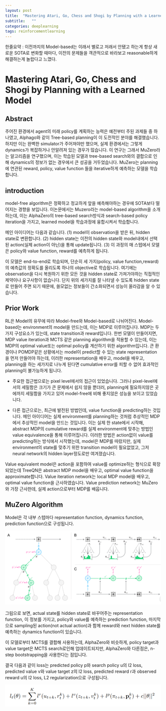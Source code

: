 ```yaml
---
layout: post
title:  "Mastering Atari, Go, Chess and Shogi by Planning with a Learned Model (MuZero)논문 리뷰 및 설명"
subtitle:   ""
categories: deeplearning
tags: reinforcementlearning
---
```

한줄요약 : 이전까지의 Model-based는 이래서 별로고 저래서 안됐고 하는게 항상 새로운 SOTA로 변화할 때마다, 이전의 문제들을 객관적으로 바라보고 reasonable하게 해결하는게 놀랍다고 느꼈다.

# Mastering Atari, Go, Chess and Shogi by Planning with a Learned Model


## Abstract
주어진 환경에서 agent의 미래 policy를 계획하는 능력은 예전부터 주된 과제들 중 하나였고, Alphago와 같이 Tree-based planning이 이 도전적인 분야를 해결했습니다. 하지만 이는 완벽한 simulator가
주어져야만 했으며, 실제 환경에서는 그렇게 dynamics가 복잡하거나 안알려져 있는 경우가 많습니다. 이 연구는 그래서 MuZero라는 알고리즘을 연구했으며, 이는 학습된 모델과
tree-based search와의 결합으로 인해 dynamics의 정보가 없는 경우에서 큰 성공을 거두었습니다. MuZero는 planning에 연관된 reward, policy, value function 들을 iterative하게 예측하는
 모델을 학습합니다.
 
## introduction

model-free algorithm은 정확하고 정교하게 앞을 예측해야하는 경우에 SOTA보다 떨어지는 경향을 보입니다. 이논문에서는 Muzero라는 model-based algorithm을 소개하는데, 이는 AlphaZero의 
tree-based search방식과 search-based policy iteration을 가지고, learned model을 학습과정에 융합시켜서 학습합니다.

메인 아이디어는 다음과 같습니다. 
(1) model이 observation을 받은 뒤, hidden state로 변환합니다.
(2) hidden state는 이전의 hidden state와 model내에서 선택된 action(실제 action이 아닌)을 통해 update됩니다.
(3) 이 과정의 매 스텝에서 모델은 policy와 value function, reward를 예측하게 됩니다.

이 모델은 end-to-end로 학습되며, 단순히 세 가지(policy, value function,reward)의 예측값의 정확도를 올리도록 하나의 objective로 학습됩니다. 여기에는 observation을 다시 복원하기 위한
모든 것을 hidden state로 가져가야하는 직접적인 제약이나 요구사항이 없습니다. 단지 위의 세가지를 잘 나타낼 수 있도록 hidden state로 만들어 주면 되기 때문에, 쓸모없는 정보들이 간소화되면서
성능이 올라감을 알 수 있습니다.

## Prior Work
RL은 Model의 유무에 따라 Model-free와 Model-based로 나뉘어진다. Model-based는 environment의 model을 만드는데, 이는 MDP로 이루어집니다. MDP는 두가지 구성요소가 있는데, state transition과 reward입니다. 한번 모델이 만들어지면, MDP value iteration과 MCTS 같은 planning algorithm을 적용할 수 있는데, 이는 MDP의 optimal value또는 optimal policy를 계산하기 위한 algorithm입니다. 큰 환경이나 POMDP같은 상황에서는 model이 predict할 수 있는 state representation을 먼저 만들어야 하는데, 이러한 representation을 배우고, model을 배우고, planning을 하는 세가지로 나누게 된다면 cumulative error를 피할 수 없어 효과적인 planning이 불가능하게 됩니다.
* 주요한 접근법으로는 pixel level에서의 접근이 있었습니다. 그러나 pixel-level에서의 세밀함은 크기가 큰 문제에서 쉽지 않을 뿐더러, planning에 필요하지않은 곳에까지 세밀함을 가지고 있어 model-free에 비해 좋지않은 성능을 보이고 있었습니다.

* 다른 접근으로는, 최근에 발전된 방법인데, value function을 predicting하는 것입니다. 메인 아이디어는 실제 environment를 planning하는 것처럼 추상적인 MDP에서 추상적인 model을 만드는 것입니다. 이는 실제 한 state에서 시작해, abstract MDP의 cumulative reward를 실제 environment에 맞추는 방법인 value equivalence을 통해 이루어집니다.
이러한 방법은 action없이 value를 predicting하는 방식에서 시작했는데, model은 MDP를 따랐지만, 실제 environment의 state를 맞추기 위한 transition model이 필요없었고, 그저 neural network의 hidden layer정도로만 여겨졌습니다.

Value equivalent model은 action을 포함하여 value를 optimize하는 형식으로 확장되었는데 TreeQN은 abstract MDP model을 배우고, optimal value function을 approximate합니다. Value iteration network는 local MDP model을 배우고, optimal value function을 근사하였습니다. Value prediction network는 MuZero와 가장 근사한데, 실제 action으로부터 MDP를 배웁니다. 

## MuZero Algorithm
Model은 각 내부 스텝마다 representation function, dynamics function, prediction function으로 구성됩니다. 

![MuZero](/assets/img/muzero_1.PNG)

그림으로 보면, actual state를 hidden state로 바꾸어주는 representation function, 이 정보를 가지고, policy와 value를 예측하는 prediction function, 마지막으로 sampling된 action(not actual action)과 함께 reward와 next hidden state를 예측하는 dynamics function이 있습니다.

이 모델로부터 MCTS를 결합해 사용하는데, AlphaZero와 비슷하게, policy target과 value target은 MCTS search로인해 업데이트되지만, AlphaZero와 다른점은, n-step bootstrapping을 사용한다는 점입니다.

결국 다음과 같이 loss는 predicted policy p와 search policy u의 l2 loss, predicted value v와 value target z의 l2 loss, predicted reward r과 observed reward u의 l2 loss, L2 regularization으로 구성됩니다.

![MuZero](/assets/img/muzero_2.PNG)


